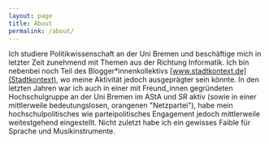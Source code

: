 ```yaml
---
layout: page
title: About
permalink: /about/
---
```


Ich studiere Politikwissenschaft an der Uni Bremen und beschäftige mich in letzter Zeit zunehmend mit Themen aus der Richtung Informatik. Ich bin nebenbei noch Teil des Blogger*innenkollektivs [www.stadtkontext.de](Stadtkontext), wo meine Aktivität jedoch ausgeprägter sein könnte. In den letzten Jahren war ich auch in einer mit Freund_innen gegründeten Hochschulgruppe an der Uni Bremen im AStA und SR aktiv (sowie in einer mittlerweile bedeutungslosen, orangenen "Netzpartei"), habe mein hochschulpolitisches wie parteipolitisches Engagement jedoch mittlerweile weitestgehend eingestellt. Nicht zuletzt habe ich ein gewisses Faible für Sprache und Musikinstrumente.
